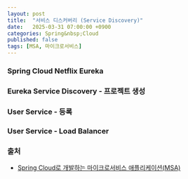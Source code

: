 ```yaml
---
layout: post
title:  "서비스 디스커버리 (Service Discovery)"
date:   2025-03-31 07:00:00 +0900
categories: Spring&nbsp;Cloud
published: false
tags: [MSA, 마이크로서비스]
---
```


### Spring Cloud Netflix Eureka
### Eureka Service Discovery - 프로젝트 생성
### User Service - 등록
### User Service - Load Balancer

### 출처

- [Spring Cloud로 개발하는 마이크로서비스 애플리케이션(MSA)](https://www.inflearn.com/course/%EC%8A%A4%ED%94%84%EB%A7%81-%ED%81%B4%EB%9D%BC%EC%9A%B0%EB%93%9C-%EB%A7%88%EC%9D%B4%ED%81%AC%EB%A1%9C%EC%84%9C%EB%B9%84%EC%8A%A4)
